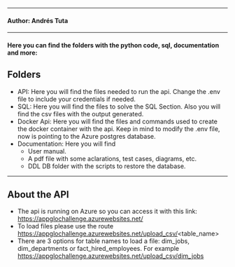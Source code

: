 
---
#### Author: Andrés Tuta

---
#### Here you can find the folders with the python code, sql, documentation and more:

## Folders

- API: Here you will find the files needed to run the api. Change the .env file to include your credentials if needed.
- SQL: Here you will find the files to solve the SQL Section. Also you will find the csv files with the output generated.
- Docker Api: Here you will find the files and commands used to create the docker container with the api. Keep in mind to modify the .env file, now is pointing to the Azure postgres database.
- Documentation: Here you will find
  - User manual.
  - A pdf file with some aclarations, test cases, diagrams, etc.
  - DDL DB folder with the scripts to restore the database.

---

## About the API

- The api is running on Azure so you can access it with this link: https://appglochallenge.azurewebsites.net/
- To load files please use the route https://appglochallenge.azurewebsites.net/upload_csv/<table_name>
- There are 3 options for table names to load a file: dim_jobs, dim_departments or fact_hired_employees. For example https://appglochallenge.azurewebsites.net/upload_csv/dim_jobs


